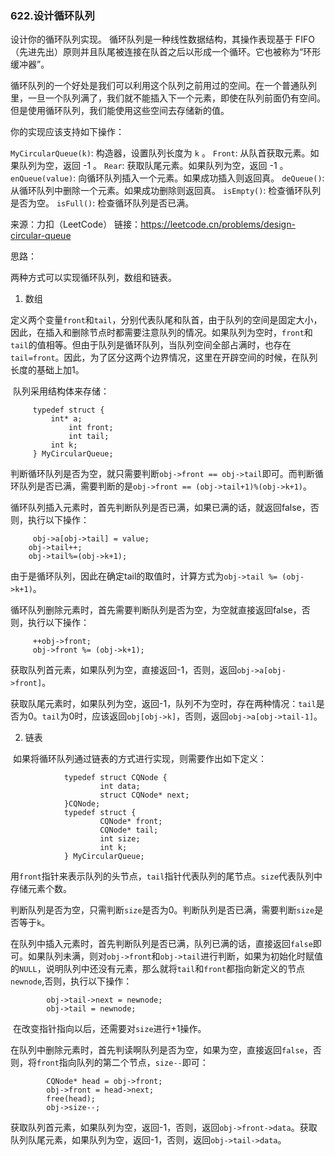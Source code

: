 ### 622.设计循环队列

设计你的循环队列实现。 循环队列是一种线性数据结构，其操作表现基于 FIFO（先进先出）原则并且队尾被连接在队首之后以形成一个循环。它也被称为“环形缓冲器”。

循环队列的一个好处是我们可以利用这个队列之前用过的空间。在一个普通队列里，一旦一个队列满了，我们就不能插入下一个元素，即使在队列前面仍有空间。但是使用循环队列，我们能使用这些空间去存储新的值。

你的实现应该支持如下操作：

`MyCircularQueue(k)`: 构造器，设置队列长度为 `k` 。
`Front`: 从队首获取元素。如果队列为空，返回 -1 。
`Rear`: 获取队尾元素。如果队列为空，返回 -1 。
`enQueue(value)`: 向循环队列插入一个元素。如果成功插入则返回真。
`deQueue()`: 从循环队列中删除一个元素。如果成功删除则返回真。
`isEmpty()`: 检查循环队列是否为空。
`isFull()`: 检查循环队列是否已满。

来源：力扣（LeetCode）
链接：https://leetcode.cn/problems/design-circular-queue

思路：

两种方式可以实现循环队列，数组和链表。

1.  数组

   ​		定义两个变量`front`和`tail`，分别代表队尾和队首，由于队列的空间是固定大小，因此，在插入和删除节点时都需要注意队列的情况。如果队列为空时，`front`和`tail`的值相等。但由于队列是循环队列，当队列空间全部占满时，也存在`tail=front`。因此，为了区分这两个边界情况，这里在开辟空间的时候，在队列长度的基础上加1。

   ​		队列采用结构体来存储：

   ```
   		typedef struct {
       		int* a;
      			int front;
      			int tail;
       		int k;
   		} MyCircularQueue;
   ```

   ​		判断循环队列是否为空，就只需要判断`obj->front == obj->tail`即可。而判断循环队列是否已满，需要判断的是`obj->front == (obj->tail+1)%(obj->k+1)`。

   ​		循环队列插入元素时，首先判断队列是否已满，如果已满的话，就返回false，否则，执行以下操作：

   ```
   		obj->a[obj->tail] = value;
       obj->tail++;
       obj->tail%=(obj->k+1);
   ```

   由于是循环队列，因此在确定tail的取值时，计算方式为`obj->tail %= (obj->k+1)`。

   ​		循环队列删除元素时，首先需要判断队列是否为空，为空就直接返回false，否则，执行以下操作：

   ```
   		++obj->front;
      	obj->front %= (obj->k+1);
   ```

   ​		获取队列首元素，如果队列为空，直接返回-1，否则，返回`obj->a[obj->front]`。

   ​		获取队尾元素时，如果队列为空，返回-1，队列不为空时，存在两种情况：`tail`是否为0。`tail`为0时，应该返回`obj[obj->k]`，否则，返回`obj->a[obj->tail-1]`。

2. 链表

​				如果将循环队列通过链表的方式进行实现，则需要作出如下定义：

```
			typedef struct CQNode {
					int data;
					struct CQNode* next;
			}CQNode;
			typedef struct {
					CQNode* front;
					CQNode* tail;
					int size;
					int k;
			} MyCircularQueue;
```

​			用`front`指针来表示队列的头节点，`tail`指针代表队列的尾节点。`size`代表队列中存储元素个数。

​			判断队列是否为空，只需判断`size`是否为0。判断队列是否已满，需要判断`size`是否等于`k`。

​			在队列中插入元素时，首先判断队列是否已满，队列已满的话，直接返回`false`即可。如果队列未满，则对`obj->front`和`obj->tail`进行判断，如果为初始化时赋值的`NULL`，说明队列中还没有元素，那么就将`tail`和`front`都指向新定义的节点`newnode`,否则，执行以下操作：

			obj->tail->next = newnode;
			obj->tail = newnode;

​			在改变指针指向以后，还需要对`size`进行+1操作。

​			在队列中删除元素时，首先判读啊队列是否为空，如果为空，直接返回`false`，否则，将`front`指向队列的第二个节点，`size--`即可：

			CQNode* head = obj->front;
			obj->front = head->next;
			free(head);
			obj->size--;
​			获取队列首元素，如果队列为空，返回-1，否则，返回`obj->front->data`。获取队列队尾元素，如果队列为空，返回-1，否则，返回`obj->tail->data`。